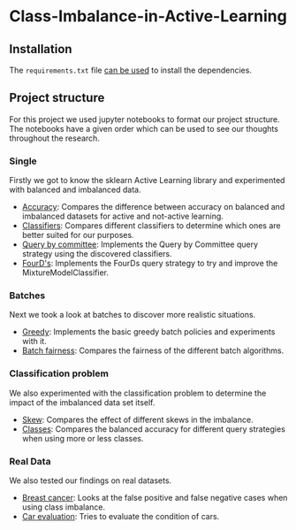 # Class-Imbalance-in-Active-Learning

## Installation
The `requirements.txt` file [can be used](https://pip.pypa.io/en/stable/reference/requirements-file-format/) to install the dependencies.

## Project structure
For this project we used jupyter notebooks to format our project structure. 
The notebooks have a given order which can be used to see our thoughts throughout the research.

### Single
Firstly we got to know the sklearn Active Learning library and experimented with balanced and imbalanced data.

- [Accuracy](src/accuracy.ipynb): Compares the difference between accuracy on balanced and imbalanced datasets for active and not-active learning. 
- [Classifiers](src/classifiers.ipynb): Compares different classifiers to determine which ones are better suited for our purposes.
- [Query by committee](src/query_by_committee.ipynb): Implements the Query by Committee query strategy using the discovered classifiers.
- [FourD's](src/fourDs.ipynb): Implements the FourDs query strategy to try and improve the MixtureModelClassifier.

### Batches
Next we took a look at batches to discover more realistic situations.

- [Greedy](src/greedy.ipynb): Implements the basic greedy batch policies and experiments with it.
- [Batch fairness](src/batch_fairness.ipynb): Compares the fairness of the different batch algorithms.

### Classification problem
We also experimented with the classification problem to determine the impact of the imbalanced data set itself.

- [Skew](src/skew.ipynb): Compares the effect of different skews in the imbalance.
- [Classes](src/classes.ipynb): Compares the balanced accuracy for different query strategies when using more or less classes.

### Real Data
We also tested our findings on real datasets.

- [Breast cancer](src/breast_cancer.ipynb): Looks at the false positive and false negative cases when using class imbalance.
- [Car evaluation](src/car_evaluation.ipynb): Tries to evaluate the condition of cars.
